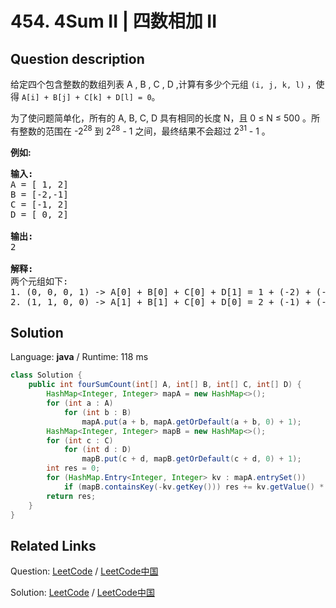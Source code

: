 # 454. 4Sum II | 四数相加 II

## Question description

<!--If you want to use the English description, use <p>Given four lists A, B, C, D of integer values, compute how many tuples <code>(i, j, k, l)</code> there are such that <code>A[i] + B[j] + C[k] + D[l]</code> is zero.</p>

<p>To make problem a bit easier, all A, B, C, D have same length of N where 0 &le; N &le; 500. All integers are in the range of -2<sup>28</sup> to 2<sup>28</sup> - 1 and the result is guaranteed to be at most 2<sup>31</sup> - 1.</p>

<p><b>Example:</b></p>

<pre>
<b>Input:</b>
A = [ 1, 2]
B = [-2,-1]
C = [-1, 2]
D = [ 0, 2]

<b>Output:</b>
2

<b>Explanation:</b>
The two tuples are:
1. (0, 0, 0, 1) -&gt; A[0] + B[0] + C[0] + D[1] = 1 + (-2) + (-1) + 2 = 0
2. (1, 1, 0, 0) -&gt; A[1] + B[1] + C[0] + D[0] = 2 + (-1) + (-1) + 0 = 0
</pre>

<p>&nbsp;</p>
 instead-->
<p>给定四个包含整数的数组列表&nbsp;A , B , C , D ,计算有多少个元组 <code>(i, j, k, l)</code>&nbsp;，使得&nbsp;<code>A[i] + B[j] + C[k] + D[l] = 0</code>。</p>

<p>为了使问题简单化，所有的 A, B, C, D 具有相同的长度&nbsp;N，且 0 &le; N &le; 500 。所有整数的范围在 -2<sup>28</sup> 到 2<sup>28</sup> - 1 之间，最终结果不会超过&nbsp;2<sup>31</sup> - 1 。</p>

<p><strong>例如:</strong></p>

<pre>
<strong>输入:</strong>
A = [ 1, 2]
B = [-2,-1]
C = [-1, 2]
D = [ 0, 2]

<strong>输出:</strong>
2

<strong>解释:</strong>
两个元组如下:
1. (0, 0, 0, 1) -&gt; A[0] + B[0] + C[0] + D[1] = 1 + (-2) + (-1) + 2 = 0
2. (1, 1, 0, 0) -&gt; A[1] + B[1] + C[0] + D[0] = 2 + (-1) + (-1) + 0 = 0
</pre>




## Solution

Language: **java**  /  Runtime: 118 ms

```java
class Solution {
    public int fourSumCount(int[] A, int[] B, int[] C, int[] D) {
        HashMap<Integer, Integer> mapA = new HashMap<>();
        for (int a : A)
            for (int b : B)
                mapA.put(a + b, mapA.getOrDefault(a + b, 0) + 1);
        HashMap<Integer, Integer> mapB = new HashMap<>();
        for (int c : C)
            for (int d : D)
                mapB.put(c + d, mapB.getOrDefault(c + d, 0) + 1);
        int res = 0;
        for (HashMap.Entry<Integer, Integer> kv : mapA.entrySet())
            if (mapB.containsKey(-kv.getKey())) res += kv.getValue() * mapB.get(-kv.getKey());
        return res;
    }
}
```



## Related Links

Question: [LeetCode](https://leetcode.com/problems/4sum-ii/description/)  /  [LeetCode中国](https://leetcode-cn.com/problems/4sum-ii/description/)

Solution: [LeetCode](https://leetcode.com/articles/4sum-ii/)  /  [LeetCode中国](https://leetcode-cn.com/articles/4sum-ii/)
